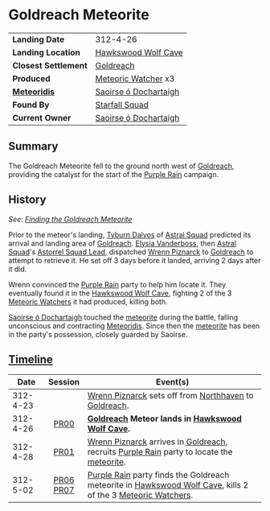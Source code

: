 # Goldreach Meteorite

|||
| --- | --- |
| **Landing Date** | 312-4-26 | meteor.1
| **Landing Location** | [Hawkswood Wolf Cave](../../../civilisations/kingdom-of-astor/SETTLEMENTS/GOLDREACH/hawkswood-wolf-cave.md) |
| **Closest Settlement** | [Goldreach](../../../civilisations/kingdom-of-astor/SETTLEMENTS/GOLDREACH/README.md)
| **Produced** | [Meteoric Watcher](../../../creatures/meteoric-watcher.md) x3 |
| **[Meteoridis](../../../mechanics/roleplay/meteoridis.md)** | [Saoirse ó Dochartaigh](../../../characters/saoirse-o-dochartaigh.md) |
| **Found By** | [Starfall Squad](../../../organisations/government/astorrel/squads/starfall-squad.md) |
| **Current Owner** | [Saoirse ó Dochartaigh](../../../characters/saoirse-o-dochartaigh.md) |

## Summary

The Goldreach Meteorite fell to the ground north west of [Goldreach](../../../civilisations/kingdom-of-astor/SETTLEMENTS/GOLDREACH/README.md), providing the catalyst for the start of the [Purple Rain](../../../campaigns/C1-purple-rain.md) campaign.

## History

*See: [Finding the Goldreach Meteorite](../../../storylines/ended/finding-the-goldreach-meteorite.md)*

Prior to the meteor's landing, [Tyburn Dalvos](../../../characters/tyburn-dalvos.md) of [Astral Squad](../../../organisations/government/astorrel/squads/astral-squad.md) predicted its arrival and landing area of [Goldreach](../../../civilisations/kingdom-of-astor/SETTLEMENTS/GOLDREACH/README.md). [Elysia Vanderboss](../../../characters/elysia-vanderboss.md), then [Astral Squad](../../../organisations/government/astorrel/squads/astral-squad.md)'s [Astorrel Squad Lead](../../../organisations/government/astorrel/ranks/astorrel-squad-lead.md), dispatched [Wrenn Piznarck](../../../characters/wrenn-piznarck.md) to [Goldreach](../../../civilisations/kingdom-of-astor/SETTLEMENTS/GOLDREACH/README.md) to attempt to retrieve it. He set off 3 days before it landed, arriving 2 days after it did.

Wrenn convinced the [Purple Rain](../../../campaigns/C1-purple-rain.md) party to help him locate it. They eventually found it in the [Hawkswood Wolf Cave](../../../civilisations/kingdom-of-astor/SETTLEMENTS/GOLDREACH/hawkswood-wolf-cave.md), fighting 2 of the 3 [Meteoric Watchers](../../../creatures/meteoric-watcher.md) it had produced, killing both.

[Saoirse ó Dochartaigh](../../../characters/saoirse-o-dochartaigh.md) touched the [meteorite](../meteorite.md) during the battle, falling unconscious and contracting [Meteoridis](../../../mechanics/roleplay/meteoridis.md). Since then the [meteorite](../meteorite.md) has been in the party's possession, closely guarded by Saoirse.

## [Timeline](../../../history/timeline.md)

| Date | Session | Event(s) |
| --- |:---:| --- |
| 312-4-23 | | [Wrenn Piznarck](../../../characters/wrenn-piznarck.md) sets off from [Northhaven](../../../places/cities/northhaven.md) to [Goldreach](../../../civilisations/kingdom-of-astor/SETTLEMENTS/GOLDREACH/README.md). |
| 312-4-26 | [PR00](../../../sessions/PR00.md) | **[Goldreach](../../../civilisations/kingdom-of-astor/SETTLEMENTS/GOLDREACH/README.md) Meteor lands in [Hawkswood Wolf Cave](../../../civilisations/kingdom-of-astor/SETTLEMENTS/GOLDREACH/hawkswood-wolf-cave.md).** |
| 312-4-28 | [PR01](../../../sessions/PR01.md) | [Wrenn Piznarck](../../../characters/wrenn-piznarck.md) arrives in [Goldreach](../../../civilisations/kingdom-of-astor/SETTLEMENTS/GOLDREACH/README.md), recruits [Purple Rain](../../../campaigns/C1-purple-rain.md) party to locate the [meteorite](../meteorite.md). |
| 312-5-02 | [PR06](../../../sessions/PR06.md)<br>[PR07](../../../sessions/PR07.md) | [Purple Rain](../../../campaigns/C1-purple-rain.md) party finds the Goldreach meteorite in [Hawkswood Wolf Cave](../../../civilisations/kingdom-of-astor/SETTLEMENTS/GOLDREACH/hawkswood-wolf-cave.md), kills 2 of the 3 [Meteoric Watchers](../../../creatures/meteoric-watcher.md). |
